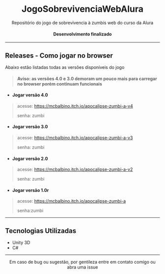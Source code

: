 <h1 align="center">JogoSobrevivenciaWebAlura</h1>
<p align="center">Repositório do jogo de sobrevivencia à zumbis web do curso da Alura</p>

<h4 align="center">
  Desenvolvimento finalizado
</h4>

---
## Releases - Como jogar no browser
Abaixo estão listadas todas as versões disponíveis do jogo
><h4>Aviso: as versões 4.0 e 3.0 demoram um pouco mais para carregar no browser porém continuam funcionais</h4>


- <h4>Jogar versão 4.0</h4>
>acesse: https://mcbalbino.itch.io/apocalipse-zumbi-a-v4
><p>senha: zumbi</p>

- <h4>Jogar versão 3.0</h4>
>acesse: https://mcbalbino.itch.io/apocalipse-zumbi-a-v3
><p>senha: zumbi</p>

- <h4>Jogar versão 2.0</h4>
>acesse: https://mcbalbino.itch.io/apocalipse-zumbi-a-v2
><p>senha: zumbi</p>

- <h4>Jogar versão 1.0r</h4>
>acesse: https://mcbalbino.itch.io/apocalipse-zumbi-a
><p>senha:zumbi</p>

---
## Tecnologias Utilizadas
- Unity 3D
- C#
---
<p align="center">Em caso de bug ou sugestão, por gentileza entre em contato comigo ou abra uma issue</p>
